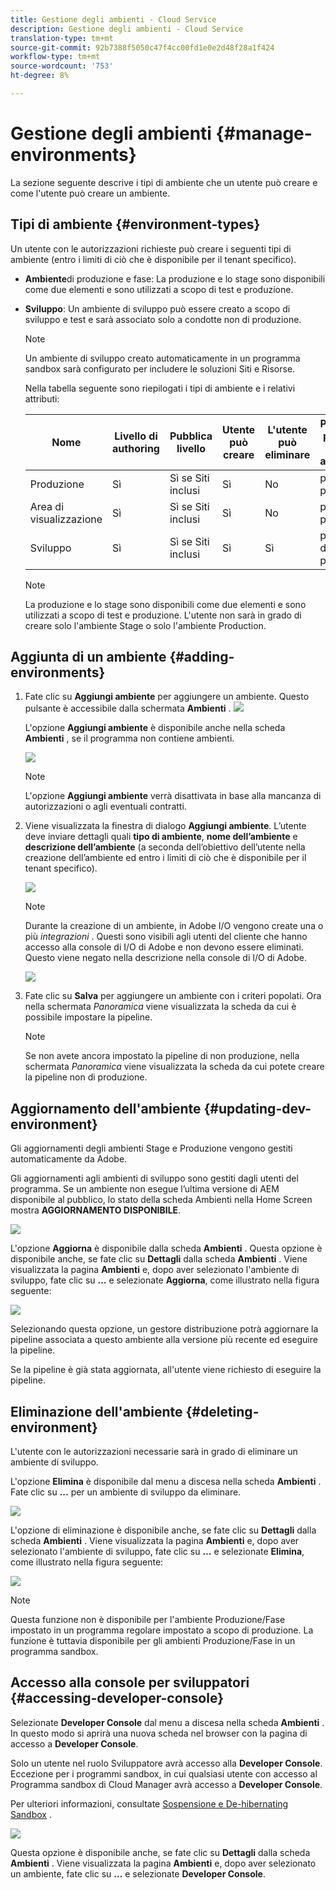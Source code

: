 ```yaml
---
title: Gestione degli ambienti - Cloud Service
description: Gestione degli ambienti - Cloud Service
translation-type: tm+mt
source-git-commit: 92b7388f5050c47f4cc00fd1e0e2d48f28a1f424
workflow-type: tm+mt
source-wordcount: '753'
ht-degree: 8%

---
```



# Gestione degli ambienti {#manage-environments}

La sezione seguente descrive i tipi di ambiente che un utente può creare e come l&#39;utente può creare un ambiente.

## Tipi di ambiente {#environment-types}

Un utente con le autorizzazioni richieste può creare i seguenti tipi di ambiente (entro i limiti di ciò che è disponibile per il tenant specifico).

* **Ambiente**di produzione e fase:
La produzione e lo stage sono disponibili come due elementi e sono utilizzati a scopo di test e produzione.

* **Sviluppo**: Un ambiente di sviluppo può essere creato a scopo di sviluppo e test e sarà associato solo a condotte non di produzione.

   >[!NOTE]
   >Un ambiente di sviluppo creato automaticamente in un programma sandbox sarà configurato per includere le soluzioni Siti e Risorse.

   Nella tabella seguente sono riepilogati i tipi di ambiente e i relativi attributi:

   | Nome | Livello di authoring | Pubblica livello | Utente può creare | L&#39;utente può eliminare | Pipeline che può essere associata all&#39;ambiente |
   |--- |--- |--- |--- |---|---|
   | Produzione | Sì | Sì se Siti inclusi | Sì | No | pipeline di produzione |
   | Area di visualizzazione | Sì | Sì se Siti inclusi | Sì | No | pipeline di produzione |
   | Sviluppo | Sì | Sì se Siti inclusi | Sì | Sì | pipeline non di produzione |

   >[!NOTE]
   >La produzione e lo stage sono disponibili come due elementi e sono utilizzati a scopo di test e produzione.  L&#39;utente non sarà in grado di creare solo l&#39;ambiente Stage o solo l&#39;ambiente Production.

## Aggiunta di un ambiente {#adding-environments}


1. Fate clic su **Aggiungi ambiente** per aggiungere un ambiente. Questo pulsante è accessibile dalla schermata **Ambienti** .
   ![](assets/environments-tab.png)

   L&#39;opzione **Aggiungi ambiente** è disponibile anche nella scheda **Ambienti** , se il programma non contiene ambienti.

   ![](assets/no-environments.png)

   >[!NOTE]
   >L&#39;opzione **Aggiungi ambiente** verrà disattivata in base alla mancanza di autorizzazioni o agli eventuali contratti.

1. Viene visualizzata la finestra di dialogo **Aggiungi ambiente**. L’utente deve inviare dettagli quali **tipo di ambiente**, **nome dell’ambiente** e **descrizione dell’ambiente** (a seconda dell’obiettivo dell’utente nella creazione dell’ambiente ed entro i limiti di ciò che è disponibile per il tenant specifico).

   ![](assets/add-environment2.png)

   >[!NOTE]
   >Durante la creazione di un ambiente, in Adobe I/O vengono create una o più *integrazioni* . Questi sono visibili agli utenti del cliente che hanno accesso alla console di I/O di Adobe e non devono essere eliminati. Questo viene negato nella descrizione nella console di I/O di Adobe.

   ![](assets/add-environment-image1.png)

1. Fate clic su **Salva** per aggiungere un ambiente con i criteri popolati.  Ora nella schermata *Panoramica* viene visualizzata la scheda da cui è possibile impostare la pipeline.

   >[!NOTE]
   >Se non avete ancora impostato la pipeline di non produzione, nella schermata *Panoramica* viene visualizzata la scheda da cui potete creare la pipeline non di produzione.

## Aggiornamento dell&#39;ambiente {#updating-dev-environment}

Gli aggiornamenti degli ambienti Stage e Produzione vengono gestiti automaticamente da Adobe.

Gli aggiornamenti agli ambienti di sviluppo sono gestiti dagli utenti del programma. Se un ambiente non esegue l’ultima versione di AEM disponibile al pubblico, lo stato della scheda Ambienti nella Home Screen mostra **AGGIORNAMENTO DISPONIBILE**.

![](assets/update-environ-1.png)


L&#39;opzione **Aggiorna** è disponibile dalla scheda **Ambienti** .
Questa opzione è disponibile anche, se fate clic su **Dettagli** dalla scheda **Ambienti** . Viene visualizzata la pagina **Ambienti** e, dopo aver selezionato l&#39;ambiente di sviluppo, fate clic su **...** e selezionate **Aggiorna**, come illustrato nella figura seguente:

![](assets/environments-screen-update.png)

Selezionando questa opzione, un gestore distribuzione potrà aggiornare la pipeline associata a questo ambiente alla versione più recente ed eseguire la pipeline.

Se la pipeline è già stata aggiornata, all&#39;utente viene richiesto di eseguire la pipeline.

## Eliminazione dell&#39;ambiente {#deleting-environment}

L&#39;utente con le autorizzazioni necessarie sarà in grado di eliminare un ambiente di sviluppo.

L&#39;opzione **Elimina** è disponibile dal menu a discesa nella scheda **Ambienti** . Fate clic su **...** per un ambiente di sviluppo da eliminare.

![](assets/environ-delete.png)

L&#39;opzione di eliminazione è disponibile anche, se fate clic su **Dettagli** dalla scheda **Ambienti** . Viene visualizzata la pagina **Ambienti** e, dopo aver selezionato l&#39;ambiente di sviluppo, fate clic su **...** e selezionate **Elimina**, come illustrato nella figura seguente:

![](assets/environ-delete-2.png)


>[!NOTE]
Questa funzione non è disponibile per l&#39;ambiente Produzione/Fase impostato in un programma regolare impostato a scopo di produzione. La funzione è tuttavia disponibile per gli ambienti Produzione/Fase in un programma sandbox.

## Accesso alla console per sviluppatori {#accessing-developer-console}

Selezionate **Developer Console** dal menu a discesa nella scheda **Ambienti** . In questo modo si aprirà una nuova scheda nel browser con la pagina di accesso a **Developer Console**.

Solo un utente nel ruolo Sviluppatore avrà accesso alla **Developer Console**. Eccezione per i programmi sandbox, in cui qualsiasi utente con accesso al Programma sandbox di Cloud Manager avrà accesso a **Developer Console**.

Per ulteriori informazioni, consultate [Sospensione e De-hibernating Sandbox](https://docs.adobe.com/content/help/en/experience-manager-cloud-service/onboarding/getting-access/cloud-service-programs/sandbox-programs.html#hibernating-introduction) .


![](assets/environ-dev-console.png)

Questa opzione è disponibile anche, se fate clic su **Dettagli** dalla scheda **Ambienti** . Viene visualizzata la pagina **Ambienti** e, dopo aver selezionato un ambiente, fate clic su **...** e selezionate **Developer Console**.

